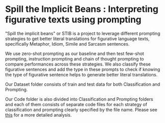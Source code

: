 # Spill the Implicit Beans : Interpreting figurative texts using prompting

"Spill the implicit beans" or STIB is a project to leverage different prompting strategies to get better literal translations for figurative language texts, specifically Metaphor, Idiom, Simile and Sarcasm sentences.

We use zero-shot prompting as our baseline and then test few-shot prompting, instruction prompting and chain of thought prompting to compare performances across these strategies. We also classify these figurative sentences and add the type in these prompts to check if knowing the type of figurative sentence helps to generate better literal translations.

Our Dataset folder consists of train and test data for both Classification and Prompting.

Our Code folder is also divided into Classification and Prompting folders and each of them consists of separate code files for each strategy of classification and prompting clearly specified by the file name. Please see [this](https://drive.google.com/file/d/1HPDcTsoQWwl3CrgUD6COQzNCWvbb7_Hn/view?usp=sharing) for a more detailed analysis.
